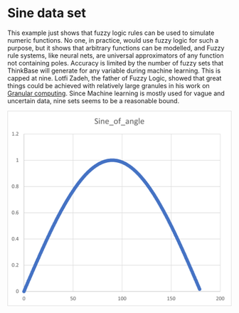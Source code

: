 # Sine data set

This example just shows that fuzzy logic rules can be used to simulate numeric functions.
No one, in practice, would use fuzzy logic for such a purpose, but it shows that arbitrary functions can be modelled, and Fuzzy rule systems, like neural nets, are universal approximators of any function not containing poles.
Accuracy is limited by the number of fuzzy sets that ThinkBase will generate for any variable during machine learning. This is capped at nine.
Lotfi Zadeh, the father of Fuzzy Logic, showed that great things could be achieved with relatively large granules in his work on [Granular computing](https://link.springer.com/chapter/10.1007/11908029_2).
Since Machine learning is mostly used for vague and uncertain data, nine sets seems to be a reasonable bound.

![The Sine data](sine.png)
